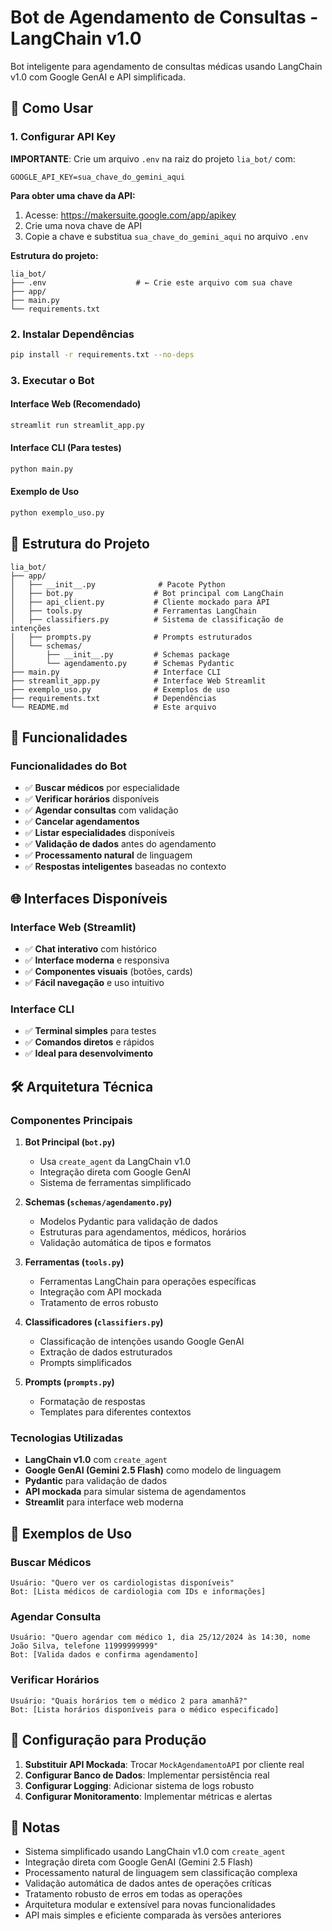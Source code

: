 # Bot de Agendamento de Consultas - LangChain v1.0

Bot inteligente para agendamento de consultas médicas usando LangChain v1.0 com Google GenAI e API simplificada.

## 🚀 Como Usar

### 1. Configurar API Key

**IMPORTANTE**: Crie um arquivo `.env` na raiz do projeto `lia_bot/` com:

```env
GOOGLE_API_KEY=sua_chave_do_gemini_aqui
```

**Para obter uma chave da API:**
1. Acesse: https://makersuite.google.com/app/apikey
2. Crie uma nova chave de API
3. Copie a chave e substitua `sua_chave_do_gemini_aqui` no arquivo `.env`

**Estrutura do projeto:**
```
lia_bot/
├── .env                    # ← Crie este arquivo com sua chave
├── app/
├── main.py
└── requirements.txt
```

### 2. Instalar Dependências

```bash
pip install -r requirements.txt --no-deps
```

### 3. Executar o Bot

#### Interface Web (Recomendado)
```bash
streamlit run streamlit_app.py
```

#### Interface CLI (Para testes)
```bash
python main.py
```

#### Exemplo de Uso
```bash
python exemplo_uso.py
```

## 📁 Estrutura do Projeto

```
lia_bot/
├── app/
│   ├── __init__.py              # Pacote Python
│   ├── bot.py                  # Bot principal com LangChain
│   ├── api_client.py           # Cliente mockado para API
│   ├── tools.py                # Ferramentas LangChain
│   ├── classifiers.py          # Sistema de classificação de intenções
│   ├── prompts.py              # Prompts estruturados
│   └── schemas/
│       ├── __init__.py         # Schemas package
│       └── agendamento.py      # Schemas Pydantic
├── main.py                     # Interface CLI
├── streamlit_app.py            # Interface Web Streamlit
├── exemplo_uso.py              # Exemplos de uso
├── requirements.txt            # Dependências
└── README.md                   # Este arquivo
```

## 🔧 Funcionalidades

### Funcionalidades do Bot
- ✅ **Buscar médicos** por especialidade
- ✅ **Verificar horários** disponíveis
- ✅ **Agendar consultas** com validação
- ✅ **Cancelar agendamentos**
- ✅ **Listar especialidades** disponíveis
- ✅ **Validação de dados** antes do agendamento
- ✅ **Processamento natural** de linguagem
- ✅ **Respostas inteligentes** baseadas no contexto

## 🌐 Interfaces Disponíveis

### Interface Web (Streamlit)
- ✅ **Chat interativo** com histórico
- ✅ **Interface moderna** e responsiva
- ✅ **Componentes visuais** (botões, cards)
- ✅ **Fácil navegação** e uso intuitivo

### Interface CLI
- ✅ **Terminal simples** para testes
- ✅ **Comandos diretos** e rápidos
- ✅ **Ideal para desenvolvimento**

## 🛠️ Arquitetura Técnica

### Componentes Principais

1. **Bot Principal (`bot.py`)**
   - Usa `create_agent` da LangChain v1.0
   - Integração direta com Google GenAI
   - Sistema de ferramentas simplificado

2. **Schemas (`schemas/agendamento.py`)**
   - Modelos Pydantic para validação de dados
   - Estruturas para agendamentos, médicos, horários
   - Validação automática de tipos e formatos

3. **Ferramentas (`tools.py`)**
   - Ferramentas LangChain para operações específicas
   - Integração com API mockada
   - Tratamento de erros robusto

4. **Classificadores (`classifiers.py`)**
   - Classificação de intenções usando Google GenAI
   - Extração de dados estruturados
   - Prompts simplificados

5. **Prompts (`prompts.py`)**
   - Formatação de respostas
   - Templates para diferentes contextos

### Tecnologias Utilizadas
- **LangChain v1.0** com `create_agent`
- **Google GenAI (Gemini 2.5 Flash)** como modelo de linguagem
- **Pydantic** para validação de dados
- **API mockada** para simular sistema de agendamentos
- **Streamlit** para interface web moderna

## 📝 Exemplos de Uso

### Buscar Médicos
```
Usuário: "Quero ver os cardiologistas disponíveis"
Bot: [Lista médicos de cardiologia com IDs e informações]
```

### Agendar Consulta
```
Usuário: "Quero agendar com médico 1, dia 25/12/2024 às 14:30, nome João Silva, telefone 11999999999"
Bot: [Valida dados e confirma agendamento]
```

### Verificar Horários
```
Usuário: "Quais horários tem o médico 2 para amanhã?"
Bot: [Lista horários disponíveis para o médico especificado]
```

## 🔧 Configuração para Produção

1. **Substituir API Mockada**: Trocar `MockAgendamentoAPI` por cliente real
2. **Configurar Banco de Dados**: Implementar persistência real
3. **Configurar Logging**: Adicionar sistema de logs robusto
4. **Configurar Monitoramento**: Implementar métricas e alertas

## 📝 Notas

- Sistema simplificado usando LangChain v1.0 com `create_agent`
- Integração direta com Google GenAI (Gemini 2.5 Flash)
- Processamento natural de linguagem sem classificação complexa
- Validação automática de dados antes de operações críticas
- Tratamento robusto de erros em todas as operações
- Arquitetura modular e extensível para novas funcionalidades
- API mais simples e eficiente comparada às versões anteriores
